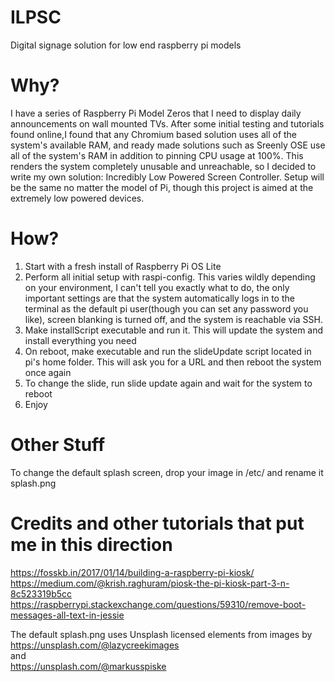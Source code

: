 # ILPSC
Digital signage solution for low end raspberry pi models

# Why?
I have a series of Raspberry Pi Model Zeros that I need to display daily announcements on wall mounted TVs. After some initial testing and tutorials found online,I found that any Chromium based solution uses all of the system's available RAM, and ready made solutions such as Sreenly OSE use all of the system's RAM in addition to pinning CPU usage at 100%. This renders the system completely unusable and unreachable, so I decided to write my own solution: Incredibly Low Powered Screen Controller. Setup will be the same no matter the model of Pi, though this project is aimed at the extremely low powered devices.

# How?
1. Start with a fresh install of Raspberry Pi OS Lite
2. Perform all initial setup with raspi-config. This varies wildly depending on your environment, I can't tell you exactly what to do, the only important settings are that the system automatically logs in to the terminal as the default pi user(though you can set any password you like), screen blanking is turned off, and the system is reachable via SSH.
3. Make installScript executable and run it. This will update the system and install everything you need
4. On reboot, make executable and run the slideUpdate script located in pi's home folder. This will ask you for a URL and then reboot the system once again
5. To change the slide, run slide update again and wait for the system to reboot
6. Enjoy

# Other Stuff
To change the default splash screen, drop your image in /etc/ and rename it splash.png

# Credits and other tutorials that put me in this direction
https://fosskb.in/2017/01/14/building-a-raspberry-pi-kiosk/<br/>
https://medium.com/@krish.raghuram/piosk-the-pi-kiosk-part-3-n-8c523319b5cc<br/>
https://raspberrypi.stackexchange.com/questions/59310/remove-boot-messages-all-text-in-jessie<br/>

The default splash.png uses Unsplash licensed elements from images by<br/> 
https://unsplash.com/@lazycreekimages<br/>
and<br/> 
https://unsplash.com/@markusspiske<br/>
